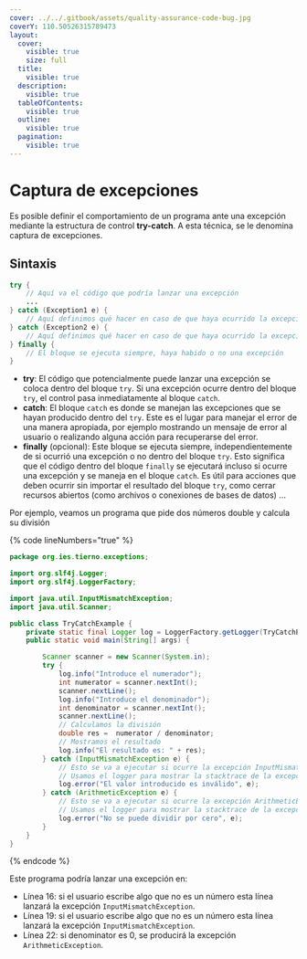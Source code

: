 ```yaml
---
cover: ../../.gitbook/assets/quality-assurance-code-bug.jpg
coverY: 110.50526315789473
layout:
  cover:
    visible: true
    size: full
  title:
    visible: true
  description:
    visible: true
  tableOfContents:
    visible: true
  outline:
    visible: true
  pagination:
    visible: true
---
```


# Captura de excepciones

Es posible definir el comportamiento de un programa ante una excepción mediante la estructura de control **try-catch**.  A esta técnica, se le denomina captura de excepciones.

## Sintaxis

```java
try {
    // Aquí va el código que podría lanzar una excepción
    ...
} catch (Exception1 e) {
    // Aquí definimos qué hacer en caso de que haya ocurrido la excepción Exception1
} catch (Exception2 e) {
    // Aquí definimos qué hacer en caso de que haya ocurrido la excepción Exception2
} finally {
    // El bloque se ejecuta siempre, haya habido o no una excepción
}
```

* **try**: El código que potencialmente puede lanzar una excepción se coloca dentro del bloque `try`. Si una excepción ocurre dentro del bloque `try`, el control pasa inmediatamente al bloque `catch`.
* **catch**: El bloque `catch` es donde se manejan las excepciones que se hayan producido dentro del `try`. Este es el lugar para manejar el error de una manera apropiada, por ejemplo mostrando un mensaje de error al usuario o realizando alguna acción para recuperarse del error.
* **finally** (opcional): Este bloque se ejecuta siempre, independientemente de si  ocurrió una excepción o no dentro del bloque `try`. Esto significa que el código dentro del bloque `finally` se ejecutará incluso si ocurre una excepción y se maneja en el bloque `catch`. Es útil para acciones que deben ocurrir sin importar el resultado del bloque `try`, como cerrar recursos abiertos (como archivos o conexiones de bases de datos) ...

Por ejemplo, veamos un programa que pide dos números double y calcula su división

{% code lineNumbers="true" %}
```java
package org.ies.tierno.exceptions;

import org.slf4j.Logger;
import org.slf4j.LoggerFactory;

import java.util.InputMismatchException;
import java.util.Scanner;

public class TryCatchExample {
    private static final Logger log = LoggerFactory.getLogger(TryCatchExample.class);
    public static void main(String[] args) {

        Scanner scanner = new Scanner(System.in);
        try {
            log.info("Introduce el numerador");
            int numerator = scanner.nextInt();
            scanner.nextLine();
            log.info("Introduce el denominador");
            int denominator = scanner.nextInt();
            scanner.nextLine();
            // Calculamos la división
            double res =  numerator / denominator;
            // Mostramos el resultado
            log.info("El resultado es: " + res);
        } catch (InputMismatchException e) {
            // Esto se va a ejecutar si ocurre la excepción InputMismatchException
            // Usamos el logger para mostrar la stacktrace de la excepción
            log.error("El valor introducido es inválido", e);
        } catch (ArithmeticException e) {
            // Esto se va a ejecutar si ocurre la excepción ArithmeticException
            // Usamos el logger para mostrar la stacktrace de la excepción
            log.error("No se puede dividir por cero", e);
        }
    }
}
```
{% endcode %}

Este programa podría lanzar una excepción en:

* &#x20;Línea 16: si el usuario escribe algo que no es un número esta línea lanzará la excepción `InputMismatchException`.
* Línea 19: si el usuario escribe algo que no es un número esta línea lanzará la excepción `InputMismatchException`.
* Línea 22: si denominator es 0, se producirá la excepción `ArithmeticException`.
